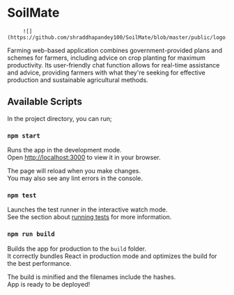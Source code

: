 # SoilMate

         ![](https://github.com/shraddhapandey100/SoilMate/blob/master/public/logo.png)

Farming web-based application combines government-provided plans and schemes for farmers, including advice on crop planting for maximum productivity. Its user-friendly chat function allows for real-time assistance and advice, providing farmers with what they're seeking for effective production and sustainable agricultural methods.


## Available Scripts

In the project directory, you can run;

### `npm start`

Runs the app in the development mode.\
Open [http://localhost:3000](http://localhost:3000) to view it in your browser.

The page will reload when you make changes.\
You may also see any lint errors in the console.

### `npm test`

Launches the test runner in the interactive watch mode.\
See the section about [running tests](https://facebook.github.io/create-react-app/docs/running-tests) for more information.

### `npm run build`

Builds the app for production to the `build` folder.\
It correctly bundles React in production mode and optimizes the build for the best performance.

The build is minified and the filenames include the hashes.\
App is ready to be deployed!

